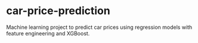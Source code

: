 # car-price-prediction
Machine learning project to predict car prices using regression models with feature engineering and XGBoost.
